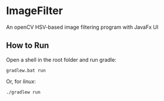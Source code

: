# ImageFilter
An openCV HSV-based image filtering program with JavaFx UI

## How to Run

Open a shell in the root folder and run gradle:
```shell
gradlew.bat run
```
Or, for _linux_:
```shell
./gradlew run
```
